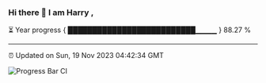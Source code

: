### Hi there 👋 I am Harry , 

⏳ Year progress { ██████████████████████████▁▁▁▁ } 88.27 %

---

⏰ Updated on Sun, 19 Nov 2023 04:42:34 GMT

![Progress Bar CI](https://github.com/duykhang68/duykhang68/workflows/Progress%20Bar%20CI/badge.svg)
